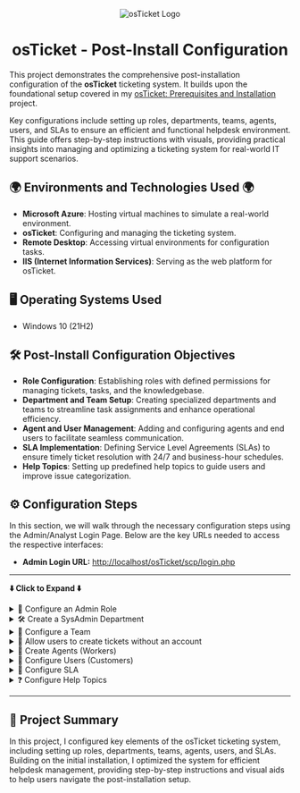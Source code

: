 <p align="center">
  <img src="https://i.imgur.com/Clzj7Xs.png" alt="osTicket Logo"/>
</p>

<h1 align="center">osTicket - Post-Install Configuration</h1>

<p>
This project demonstrates the comprehensive post-installation configuration of the <strong>osTicket</strong> ticketing system. It builds upon the foundational setup covered in my <a href="https://github.com/steveabner/osticket-prereqs">osTicket: Prerequisites and Installation</a> project.
</p>

<p>
Key configurations include setting up roles, departments, teams, agents, users, and SLAs to ensure an efficient and functional helpdesk environment. This guide offers step-by-step instructions with visuals, providing practical insights into managing and optimizing a ticketing system for real-world IT support scenarios.
</p>

<!--<h2>Video Demonstration</h2>

- ### [YouTube: How To Configure osTicket, post-installation](https://www.youtube.com) -->

<h2>🌍 Environments and Technologies Used 🌍</h2>

- **Microsoft Azure**: Hosting virtual machines to simulate a real-world environment.
- **osTicket**: Configuring and managing the ticketing system.
- **Remote Desktop**: Accessing virtual environments for configuration tasks.
- **IIS (Internet Information Services)**: Serving as the web platform for osTicket.
  
<h2>🖥️ Operating Systems Used </h2>

- Windows 10</b> (21H2)

<h2>🛠️ Post-Install Configuration Objectives</h2>

- **Role Configuration**: Establishing roles with defined permissions for managing tickets, tasks, and the knowledgebase.
- **Department and Team Setup**: Creating specialized departments and teams to streamline task assignments and enhance operational efficiency.
- **Agent and User Management**: Adding and configuring agents and end users to facilitate seamless communication.
- **SLA Implementation**: Defining Service Level Agreements (SLAs) to ensure timely ticket resolution with 24/7 and business-hour schedules.
- **Help Topics**: Setting up predefined help topics to guide users and improve issue categorization.

<h2>⚙️ Configuration Steps</h2>

<p>In this section, we will walk through the necessary configuration steps using the Admin/Analyst Login Page. Below are the key URLs needed to access the respective interfaces:</p>

<ul>
  <li><strong>Admin Login URL:</strong> <a href="http://localhost/osTicket/scp/login.php" target="_blank">http://localhost/osTicket/scp/login.php</a></li>
</ul>

---

<p><strong>⬇️ Click to Expand ⬇️</strong></p>
<details>
  <summary>👤 Configure an Admin Role</summary>

- Log into osTicket through the admin page.

  ![2025-01-06 22_03_53-Window](https://github.com/user-attachments/assets/3059ac7a-d200-40b3-bc4d-cae5fb67b6ce)

- On the Admin Panel, click `Agents`

  ![2025-01-06 22_01_32-Window](https://github.com/user-attachments/assets/8dedae53-4c86-4455-802c-841c41142c42)

- Then click `Roles`

  ![2025-01-06 22_02_13-Window](https://github.com/user-attachments/assets/48b4aae0-0ec6-4ae5-b7a0-d8f9560cac86)

- On the roles panel, click `Add New Roles`

  ![2025-01-06 22_02_39-Window](https://github.com/user-attachments/assets/39428a37-4eaf-4a16-ba39-68cc93b4fa28)

- I'll name the role `Admin`, then click `Permissions`.

  ![2025-01-06 22_08_24-Window](https://github.com/user-attachments/assets/8bab2069-8907-4652-968d-678c3476cebb)

- On the Permissions tab, I will check every permission in the `Tickets`, `Tasks`, and `Knowledgebase` tabs. Then click `Add Role`.

  ![2025-01-06 22_08_48-Window](https://github.com/user-attachments/assets/da84e14d-2d43-4d20-9cde-3850622247c3)
  ![2025-01-06 22_09_05-Window](https://github.com/user-attachments/assets/25331469-7de7-4cd6-aec4-1c56a883e384)
  ![2025-01-06 22_09_17-Window](https://github.com/user-attachments/assets/ad9b7fdc-7299-42df-90cb-df0516afa1a8)

- I now have an Admin Role.

  ![2025-01-06 22_15_18-Window](https://github.com/user-attachments/assets/bc246678-2cd4-45d0-a51c-a6c6e9700f7a)

</details>

<details>
  <summary>🛠️ Create a SysAdmin Department</summary>

- On the admin panel, hover over `Agents`, then click `Departments` 

  ![2025-01-06 22_20_54-Window](https://github.com/user-attachments/assets/45778ea4-b6b8-4bcd-ae16-f4de879a8a44)

- On the Departments page, click `Add New Department`

  ![2025-01-06 22_22_13-Window](https://github.com/user-attachments/assets/17f0b4b4-3bf2-490d-a168-505f3ea13919)

- I'll name the department `SysAdmin`, then click `Create Dept`. Leave other settings as `Default` for now.

  ![2025-01-06 22_25_34-Window](https://github.com/user-attachments/assets/158dc599-b56b-4f5c-bc53-0e7f6a38676f)

- I now have a SysAdmin department set up.

  ![2025-01-06 22_29_30-Window](https://github.com/user-attachments/assets/8558a2f6-cb68-4411-8573-cf7c8ac368dd)

</details>

<details>
  <summary>🤝 Configure a Team</summary>

- On the Admin Panel, Hover over `Agents`, then click `Teams`

  ![2025-01-06 22_42_19-Window](https://github.com/user-attachments/assets/8c02e93f-6a05-4f9e-b99b-ce782429c91a)

- On the teams panel, click `Add New Team`

  ![2025-01-06 22_43_28-Window](https://github.com/user-attachments/assets/38499a6a-8659-4084-a508-a51ce9cde6e3)

- I'll name it `Online-Banking`, then click `Create Team`. I'll leave everything else as is. 

  ![2025-01-06 22_44_25-Window](https://github.com/user-attachments/assets/67a51df9-a191-4126-947e-675a3293c5ff)

- I now have a team called Online-Banking.

  ![2025-01-06 22_46_18-Window](https://github.com/user-attachments/assets/7dba1b7c-ed2e-4d9d-83f6-61dce706b528)

</details>

<details>
  <summary>📝 Allow users to create tickets without an account</summary>

- On the Admin Panel, hover over `Settings`, then click `Users`.

  ![2025-01-06 22_50_55-Window](https://github.com/user-attachments/assets/aa6892ff-7d8a-4405-92f5-d2419d36f7a9)

- On the user settings page, just make sure `Require registration and login to create tickets` is unchecked, then click `Save Changes`.

  ![2025-01-06 22_52_53-48 211 167 121 - Remote Desktop Connection](https://github.com/user-attachments/assets/a62a537c-0b52-4df6-9e86-be388014b882)
  
</details>

<details>
  <summary>👥 Create Agents (Workers)</summary>

- On the Admin Panel, click `Agents`.

  ![2025-01-06 23_04_54-48 211 167 121 - Remote Desktop Connection](https://github.com/user-attachments/assets/4c376fb6-9987-4563-b2fc-3a8c2f5bbb69)

- On the Agent page click `Add New Agent`.

  ![2025-01-06 23_06_15-48 211 167 121 - Remote Desktop Connection](https://github.com/user-attachments/assets/ccf084ce-79a1-4685-ae04-0187ed0fe549)

- I'll name this Agent `John Smith`, input a fake email, set the username to `John`, then click `Set Password`.

  ![2025-01-06 23_14_15-48 211 167 121 - Remote Desktop Connection](https://github.com/user-attachments/assets/a801a348-1eaf-4f3d-8e08-69c015d84e1f)

- On the `Set Agent Password` screen, uncheck `Send the agent a password reset email`, input a password, then uncheck `Require password change at next login`. Then click `Set`.

  ![2025-01-06 23_13_57-48 211 167 121 - Remote Desktop Connection](https://github.com/user-attachments/assets/3cc60236-0b1d-4bc0-90de-f573141f907f)

- Next, I'll click the `Access` tab, then set the department to `SysAdmin`, and give the `Admin` Role.

  ![2025-01-06 23_18_28-48 211 167 121 - Remote Desktop Connection](https://github.com/user-attachments/assets/6b976992-7411-4e61-9617-d95161da959b)
  ![2025-01-11 14_30_23-post-install-config_README md at main · steveabner_post-install-config - Brave](https://github.com/user-attachments/assets/94a25db2-2d92-433b-bf70-b7dd860127ad)

- Next, I'll click the `Teams` tab.

  ![2025-01-06 23_21_15-48 211 167 121 - Remote Desktop Connection](https://github.com/user-attachments/assets/64526cf0-65a0-4ff2-b789-958b3313c1d0)

- On the teams tab, I'll select `Online-Banking`, and then click `Add`, and finally, click `Create`

  ![2025-01-06 23_22_55-48 211 167 121 - Remote Desktop Connection](https://github.com/user-attachments/assets/eb7bcfd1-f7b3-4bfd-9a13-4424d3dc2a35)
  ![2025-01-06 23_23_52-48 211 167 121 - Remote Desktop Connection](https://github.com/user-attachments/assets/f575c883-1070-4d8b-8626-b1117546b0ac)

- John has been created, Now I'll create one more Agent. On the Agents page, I'll click `Add New Agent`

  ![2025-01-06 23_36_14-48 211 167 121 - Remote Desktop Connection](https://github.com/user-attachments/assets/d2cb0d79-3447-450e-b831-a6f4820d2989)

- I'll input the name `Jane Doe`, input an email, and set a password.

  ![2025-01-06 23_38_25-48 211 167 121 - Remote Desktop Connection](https://github.com/user-attachments/assets/80de9c3f-e44f-4797-8731-87c281284f41)

- Next, I'll click `Access` 

  ![2025-01-06 23_38_25-48 211 167 121 - Remote Desktop Connection](https://github.com/user-attachments/assets/a0de32f6-b53c-4a5e-99b8-f25ee896303b)

- On the Access tab, I'll select the `Support` department, set the role to `All Access`, then click `Create`

  ![2025-01-06 23_44_47-48 211 167 121 - Remote Desktop Connection](https://github.com/user-attachments/assets/c19f08b8-b1ef-4002-b961-a630c7fbbb7c)

</details>

<details>
  <summary>👥 Configure Users (Customers)</summary>

- On the osTicket dashboard, I'll click `Agent Panel` at the top-right of the browser.

  ![2025-01-07 11_16_11-48 211 167 121 - Remote Desktop Connection](https://github.com/user-attachments/assets/0840114c-f385-4cbc-a55c-6e157d1ae978)

- On the Agent Panel, I'll click `Users`

  ![2025-01-07 11_17_50-48 211 167 121 - Remote Desktop Connection](https://github.com/user-attachments/assets/1ae3bedd-ff23-4bf1-aa97-26edb9d974b9)

- On the User page, click `Add User`

  ![2025-01-07 11_19_17-48 211 167 121 - Remote Desktop Connection](https://github.com/user-attachments/assets/d7a2f801-fc63-43c2-9be7-eefb6a94388e)

- I'll input the name `Sarah`, an email, then click `Add User`

  ![2025-01-07 11_22_26-48 211 167 121 - Remote Desktop Connection](https://github.com/user-attachments/assets/47ec41d9-419d-4946-9502-97206307859b)

- I'll do this once more, and create another User named `Karen`.

  ![2025-01-07 11_25_48-48 211 167 121 - Remote Desktop Connection](https://github.com/user-attachments/assets/de209247-bdb3-40c4-913b-e42927f98a5f)

- Now I have two Users, `Sarah` and `Karen`.

  ![2025-01-07 11_26_09-48 211 167 121 - Remote Desktop Connection](https://github.com/user-attachments/assets/1d7c0a3c-6383-4bbb-81aa-a7ddd6c9cc28)

</details>

<details>
  <summary>📜 Configure SLA</summary>

### In this section, I'll be creating 3 SLAs.
  
- Sev-A (Grace Period: 1 Hour, Schedule: 24/7)
- Sev-B (Grace Period: 4 Hours, Schedule: 24/7)
- Sev-C (Grace Period: 8 Hours, Schedule: 24/7)

---

- On the Admin Panel, hover over `Manage`, then click `SLA`.

  ![2025-01-07 11_36_37-48 211 167 121 - Remote Desktop Connection](https://github.com/user-attachments/assets/b692de95-2a6e-4575-bd09-bfbeda687617)

- On the SLA page, click `Add New SLA Plan`

  ![2025-01-07 11_38_55-48 211 167 121 - Remote Desktop Connection](https://github.com/user-attachments/assets/3b61a268-76c2-4396-96d0-f6a1ecc6f324)

- I'll name the first SLA `Sev-A`, set the grace period to `1 Hour`, and set the schedule to `24/7`, then click `Add Plan`.

  ![2025-01-07 11_46_03-48 211 167 121 - Remote Desktop Connection](https://github.com/user-attachments/assets/4e1dc6f6-ed12-40bc-993e-669ac42af638)

- Click `Add New SLA Plan` again, and name it `Sev-B` set the grace period to `4 Hours`, and schedule to `24/7`, then click `Add Plan`

  ![2025-01-07 11_49_45-48 211 167 121 - Remote Desktop Connection](https://github.com/user-attachments/assets/963fea49-3b7a-4535-8953-9269c6a319b0)


- And finally, create another SLA called `Sev-C`, set the grace period to `8 Hours`. But this time, I'll set the schedule to `Business Hours, Mon - Fri`, then click `Add Plan`

  ![2025-01-07 11_55_03-48 211 167 121 - Remote Desktop Connection](https://github.com/user-attachments/assets/f0427c9b-8847-44eb-b2fb-02eeec426c4e)

- The SLAs have been created!

  ![2025-01-07 11_56_37-48 211 167 121 - Remote Desktop Connection](https://github.com/user-attachments/assets/7aa6ff60-7da7-411d-b901-b8a6c96e0c63)

</details>

<details>
  <summary>❓ Configure Help Topics</summary>

### In this section, I'll be creating the following Help Topics.
  
- Business Critical Outage
- Personal Computer Issues
- Equipment Request
- Password Reset
- Other

---

- On the Admin Panel, hover over `Manage`, then click `Help Topics`.

  ![2025-01-07 12_20_23-48 211 167 121 - Remote Desktop Connection](https://github.com/user-attachments/assets/108cced5-6683-4afd-936d-55fb6ddff9d4)

- On the Help Topics page, Click `Add New Help Topic`.

  ![2025-01-07 12_21_50-48 211 167 121 - Remote Desktop Connection](https://github.com/user-attachments/assets/2a254e5f-c89f-4ebd-bc97-a6fbe071f5fa)

- I'll name the Help Topic `Business Critical Outage`, set the Parent Topic to `Report a Problem`, then click `Add Topic`.

  ![2025-01-07 12_26_08-48 211 167 121 - Remote Desktop Connection](https://github.com/user-attachments/assets/dcc3c8a3-0d41-433e-97ac-d05bcdf42693)

- Create another called `Personal Computer Issues` set the Parent Topic to `Report a Problem`, then click `Add Topic`.

  ![2025-01-07 12_28_42-48 211 167 121 - Remote Desktop Connection](https://github.com/user-attachments/assets/47efa210-055d-4c84-9264-b995c262af78)

- Create another called `Equipment Request`, and set the parent topic to `General Inquiry`, then click `Add Topic`.

  ![2025-01-07 12_31_23-48 211 167 121 - Remote Desktop Connection](https://github.com/user-attachments/assets/6d70d2e2-195c-4054-a50a-2db041f797b3)

- Create another called `Password Reset`, and set the parent topic to `Report a Problem`, then click `Add Topic`.

  ![2025-01-07 12_34_28-48 211 167 121 - Remote Desktop Connection](https://github.com/user-attachments/assets/f7719662-5911-46ef-bfcc-c30ec857060b)

- And finally, create a help topic called `Other`, set the parent topic to `General Inquiry`, then click `Add Topic`.

  ![2025-01-07 12_36_22-48 211 167 121 - Remote Desktop Connection](https://github.com/user-attachments/assets/7d6b49da-d884-451d-a036-0f2452b352cb)

- The help topics have been created! I apologize for the redundancy in this section, but creating help topics for both customers and agents is a crucial step because it helps streamline the ticketing process and enhances the overall efficiency of the system.

  ![2025-01-07 12_41_20-48 211 167 121 - Remote Desktop Connection](https://github.com/user-attachments/assets/f5f5f37c-dd8b-40e6-9062-4f0f480cf983)

</details>

---

## 📜 Project Summary

In this project, I configured key elements of the osTicket ticketing system, including setting up roles, departments, teams, agents, users, and SLAs. Building on the initial installation, I optimized the system for efficient helpdesk management, providing step-by-step instructions and visual aids to help users navigate the post-installation setup.
